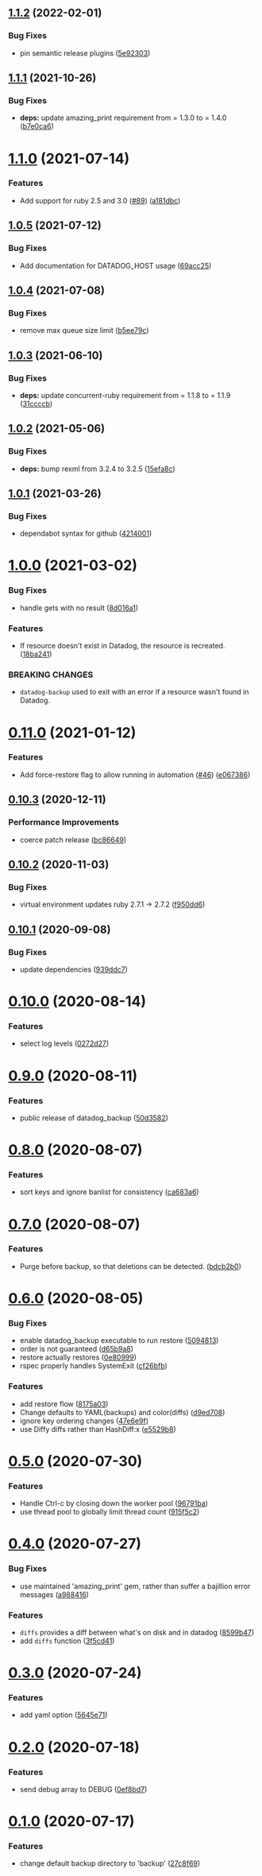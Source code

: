 ## [1.1.2](https://github.com/scribd/datadog_backup/compare/v1.1.1...v1.1.2) (2022-02-01)


### Bug Fixes

* pin semantic release plugins ([5e92303](https://github.com/scribd/datadog_backup/commit/5e9230362f0b112de190fb1458fc9a3f32423c63))

## [1.1.1](https://github.com/scribd/datadog_backup/compare/v1.1.0...v1.1.1) (2021-10-26)


### Bug Fixes

* **deps:** update amazing_print requirement from = 1.3.0 to = 1.4.0 ([b7e0ca6](https://github.com/scribd/datadog_backup/commit/b7e0ca61f0fb5acbeb541d3b173aa526a0edcf3d))

# [1.1.0](https://github.com/scribd/datadog_backup/compare/v1.0.5...v1.1.0) (2021-07-14)


### Features

* Add support for ruby 2.5 and 3.0 ([#89](https://github.com/scribd/datadog_backup/issues/89)) ([a181dbc](https://github.com/scribd/datadog_backup/commit/a181dbcfd55220e2fd7ce92d384738f71c50baa8))

## [1.0.5](https://github.com/scribd/datadog_backup/compare/v1.0.4...v1.0.5) (2021-07-12)


### Bug Fixes

* Add documentation for DATADOG_HOST usage ([69acc25](https://github.com/scribd/datadog_backup/commit/69acc2574d17310ee090486ec46cb06ab0f450db))

## [1.0.4](https://github.com/scribd/datadog_backup/compare/v1.0.3...v1.0.4) (2021-07-08)


### Bug Fixes

* remove max queue size limit ([b5ee79c](https://github.com/scribd/datadog_backup/commit/b5ee79cc587ef95cebf89bbd8efe9d829af63c8a))

## [1.0.3](https://github.com/scribd/datadog_backup/compare/v1.0.2...v1.0.3) (2021-06-10)


### Bug Fixes

* **deps:** update concurrent-ruby requirement from = 1.1.8 to = 1.1.9 ([31ccccb](https://github.com/scribd/datadog_backup/commit/31ccccbc890792670946923f51e5b883f4cf3e87))

## [1.0.2](https://github.com/scribd/datadog_backup/compare/v1.0.1...v1.0.2) (2021-05-06)


### Bug Fixes

* **deps:** bump rexml from 3.2.4 to 3.2.5 ([15efa8c](https://github.com/scribd/datadog_backup/commit/15efa8c58953d450311fc8e5f125bf7e12401af4))

## [1.0.1](https://github.com/scribd/datadog_backup/compare/v1.0.0...v1.0.1) (2021-03-26)


### Bug Fixes

* dependabot syntax for github ([4214001](https://github.com/scribd/datadog_backup/commit/42140015976ec2d0f4d2fce6e4c3214bb590c967))

# [1.0.0](https://github.com/scribd/datadog_backup/compare/v0.11.0...v1.0.0) (2021-03-02)


### Bug Fixes

* handle gets with no result ([8d016a1](https://github.com/scribd/datadog_backup/commit/8d016a1858b44d374a0dff121c71340bf18062e0))


### Features

* If resource doesn't exist in Datadog, the resource is recreated. ([18ba241](https://github.com/scribd/datadog_backup/commit/18ba24183e136f9d899351bbb0999aba2c22308f))


### BREAKING CHANGES

* `datadog-backup` used to exit with an error if a resource
wasn't found in Datadog.

# [0.11.0](https://github.com/scribd/datadog_backup/compare/v0.10.3...v0.11.0) (2021-01-12)


### Features

* Add force-restore flag to allow running in automation ([#46](https://github.com/scribd/datadog_backup/issues/46)) ([e067386](https://github.com/scribd/datadog_backup/commit/e0673862b6f6d86297e1352faaee872f2c4884c8))

## [0.10.3](https://github.com/scribd/datadog_backup/compare/v0.10.2...v0.10.3) (2020-12-11)


### Performance Improvements

* coerce patch release ([bc86649](https://github.com/scribd/datadog_backup/commit/bc86649b874cd5be1da2f6bc0d1b1ecd0728676c))

## [0.10.2](https://github.com/scribd/datadog_backup/compare/v0.10.1...v0.10.2) (2020-11-03)


### Bug Fixes

* virtual environment updates ruby 2.7.1 -> 2.7.2  ([f950dd6](https://github.com/scribd/datadog_backup/commit/f950dd67ce989bb12de5f2dbf69c6449b91f2542))

## [0.10.1](https://github.com/scribd/datadog_backup/compare/v0.10.0...v0.10.1) (2020-09-08)


### Bug Fixes

* update dependencies ([939ddc7](https://github.com/scribd/datadog_backup/commit/939ddc766eaccc2428eae6486979b919f3bd1c1e))

# [0.10.0](https://github.com/scribd/datadog_backup/compare/v0.9.0...v0.10.0) (2020-08-14)


### Features

* select log levels ([0272d27](https://github.com/scribd/datadog_backup/commit/0272d27530188b36c2b56da6dc075e7507635ecd))

# [0.9.0](https://github.com/scribd/datadog_backup/compare/v0.8.0...v0.9.0) (2020-08-11)


### Features

* public release of datadog_backup ([50d3582](https://github.com/scribd/datadog_backup/commit/50d358284fa3f2c561b1025a3b4f5ce4b4433116))

# [0.8.0](https://github.com/scribd/datadog_backup/compare/v0.7.0...v0.8.0) (2020-08-07)


### Features

* sort keys and ignore banlist for consistency ([ca683a6](https://github.com/scribd/datadog_backup/commit/ca683a63d58eeefee98b5909f830baa0e0bfa426))

# [0.7.0](https://github.com/scribd/datadog_backup/compare/v0.6.0...v0.7.0) (2020-08-07)


### Features

* Purge before backup, so that deletions can be detected. ([bdcb2b0](https://github.com/scribd/datadog_backup/commit/bdcb2b08a2e2e908f8b85359d0a43c392c5253ab))

# [0.6.0](https://github.com/scribd/datadog_backup/compare/v0.5.0...v0.6.0) (2020-08-05)


### Bug Fixes

* enable datadog_backup executable to run restore ([5094813](https://github.com/scribd/datadog_backup/commit/50948132b154c30956b87b5ec1e9070d34a48a02))
* order is not guaranteed ([d65b9a8](https://github.com/scribd/datadog_backup/commit/d65b9a872c268bcd91384f9f0215b88bdc5e9544))
* restore actually restores ([0e80999](https://github.com/scribd/datadog_backup/commit/0e80999b9d90cecb7c04c639d593987d89c35616))
* rspec properly handles SystemExit ([cf26bfb](https://github.com/scribd/datadog_backup/commit/cf26bfb7dd28d4b14c2126487848cab4d9af2bf9))


### Features

* add restore flow ([8175a03](https://github.com/scribd/datadog_backup/commit/8175a033b34b268f4a9850d1629dfdb21e86d2fa))
* Change defaults to YAML(backups) and color(diffs) ([d9ed708](https://github.com/scribd/datadog_backup/commit/d9ed7084f4cb8a5357ce0ab2927df770f0b841ed))
* ignore key ordering changes ([47e6e9f](https://github.com/scribd/datadog_backup/commit/47e6e9f7f5ac7824a57f8cee45bfe68867bba760))
* use Diffy diffs rather than HashDiff:x ([e5529b8](https://github.com/scribd/datadog_backup/commit/e5529b8f8501c2534f26bd0d541afa20c076b5c0))

# [0.5.0](https://github.com/scribd/datadog_backup/compare/v0.4.0...v0.5.0) (2020-07-30)


### Features

* Handle Ctrl-c by closing down the worker pool ([96791ba](https://github.com/scribd/datadog_backup/commit/96791ba23997114c356a097eb7a096ef2f7bd31c))
* use thread pool to globally limit thread count ([915f5c2](https://github.com/scribd/datadog_backup/commit/915f5c27be2fdf1f3bde40c34d8999ee1248de43))

# [0.4.0](https://github.com/scribd/datadog_backup/compare/v0.3.0...v0.4.0) (2020-07-27)


### Bug Fixes

* use maintained 'amazing_print' gem, rather than suffer a bajillion error messages ([a988416](https://github.com/scribd/datadog_backup/commit/a988416de11fd83ddd2d5bcf5b78bed59de65694))


### Features

* `diffs` provides a diff between what's on disk and in datadog ([8599b47](https://github.com/scribd/datadog_backup/commit/8599b47cd8761292247331982d9332f6b4da07b4))
* add `diffs` function ([3f5cd41](https://github.com/scribd/datadog_backup/commit/3f5cd41ae6bae99abb44a1495ea76c527ddc0428))

# [0.3.0](https://github.com/scribd/datadog_backup/compare/v0.2.0...v0.3.0) (2020-07-24)


### Features

* add yaml option ([5645e71](https://github.com/scribd/datadog_backup/commit/5645e71826ee474201d54f51ed061ab1d3f9e872))

# [0.2.0](https://github.com/scribd/datadog_backup/compare/v0.1.0...v0.2.0) (2020-07-18)


### Features

* send debug array to DEBUG ([0ef8bd7](https://github.com/scribd/datadog_backup/commit/0ef8bd71beba051e5ba4cddc9142507b505bc945))

# [0.1.0](https://github.com/scribd/datadog_backup/compare/v0.0.3...v0.1.0) (2020-07-17)


### Features

* change default backup directory to 'backup' ([27c8f69](https://github.com/scribd/datadog_backup/commit/27c8f6914147801b10de7e24cfa7e2742010fd89))
